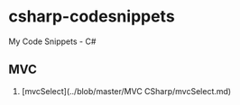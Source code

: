 # csharp-codesnippets
My Code Snippets - C#

## MVC
1. [mvcSelect](../blob/master/MVC CSharp/mvcSelect.md)
